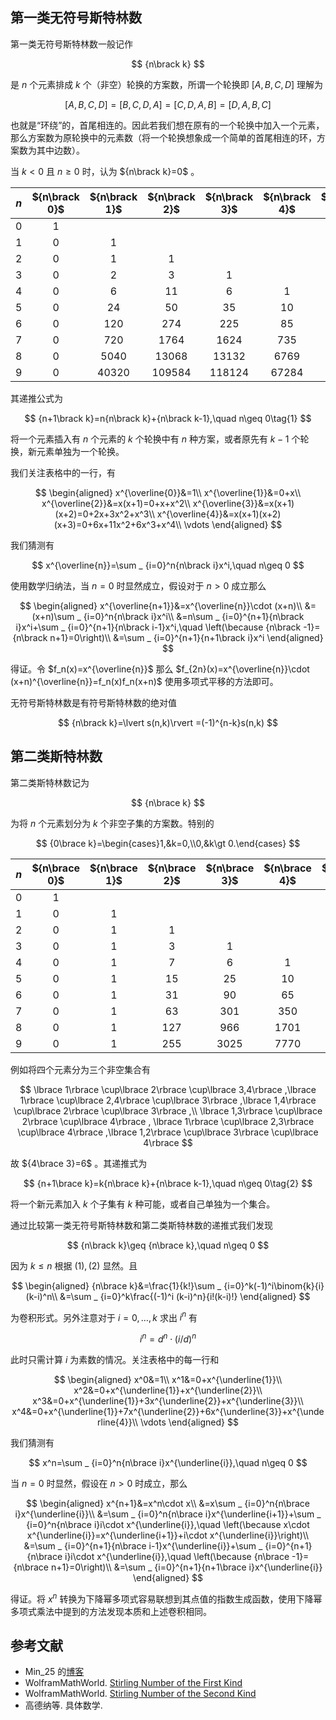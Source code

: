 ## 第一类无符号斯特林数

第一类无符号斯特林数一般记作

$$
{n\brack k}
$$

是 $n$ 个元素排成 $k$ 个（非空）轮换的方案数，所谓一个轮换即 $\lbrack A,B,C,D\rbrack$ 理解为

$$
\lbrack A,B,C,D\rbrack =\lbrack B,C,D,A\rbrack =\lbrack C,D,A,B\rbrack =\lbrack D,A,B,C\rbrack
$$

也就是“环绕”的，首尾相连的。因此若我们想在原有的一个轮换中加入一个元素，那么方案数为原轮换中的元素数（将一个轮换想象成一个简单的首尾相连的环，方案数为其中边数）。

当 $k\lt 0$ 且 $n\geq 0$ 时，认为 ${n\brack k}=0$ 。

| $n$ | ${n\brack 0}$ | ${n\brack 1}$ | ${n\brack 2}$ | ${n\brack 3}$ | ${n\brack 4}$ | ${n\brack 5}$ | ${n\brack 6}$ | ${n\brack 7}$ | ${n\brack 8}$ | ${n\brack 9}$ |
| :-: | :-: | :-: | :-: | :-: | :-: | :-: | :-: | :-: | :-: | :-: |
| 0 | 1 |  |  |  |  |  |  |  |  |  |
| 1 | 0 | 1 |  |  |  |  |  |  |  |  |
| 2 | 0 | 1 | 1 |  |  |  |  |  |  |  |
| 3 | 0 | 2 | 3 | 1 |  |  |  |  |  |  |
| 4 | 0 | 6 | 11 | 6 | 1 |  |  |  |  |  |
| 5 | 0 | 24 | 50 | 35 | 10 | 1 |  |  |  |  |
| 6 | 0 | 120 | 274 | 225 | 85 | 15 | 1 |  |  |  |
| 7 | 0 | 720 | 1764 | 1624 | 735 | 175 | 21 | 1 |  |  |
| 8 | 0 | 5040 | 13068 | 13132 | 6769 | 1960 | 322 | 28 | 1 |  |
| 9 | 0 | 40320 | 109584 | 118124 | 67284 | 22449 | 4536 | 546 | 36 | 1 |

其递推公式为

$$
{n+1\brack k}=n{n\brack k}+{n\brack k-1},\quad n\geq 0\tag{1}
$$

将一个元素插入有 $n$ 个元素的 $k$ 个轮换中有 $n$ 种方案，或者原先有 $k-1$ 个轮换，新元素单独为一个轮换。

我们关注表格中的一行，有

$$
\begin{aligned}
x^{\overline{0}}&=1\\
x^{\overline{1}}&=0+x\\
x^{\overline{2}}&=x(x+1)=0+x+x^2\\
x^{\overline{3}}&=x(x+1)(x+2)=0+2x+3x^2+x^3\\
x^{\overline{4}}&=x(x+1)(x+2)(x+3)=0+6x+11x^2+6x^3+x^4\\
\vdots
\end{aligned}
$$

我们猜测有

$$
x^{\overline{n}}=\sum _ {i=0}^n{n\brack i}x^i,\quad n\geq 0
$$

使用数学归纳法，当 $n=0$ 时显然成立，假设对于 $n\gt 0$ 成立那么

$$
\begin{aligned}
x^{\overline{n+1}}&=x^{\overline{n}}\cdot (x+n)\\
&=(x+n)\sum _ {i=0}^n{n\brack i}x^i\\
&=n\sum _ {i=0}^{n+1}{n\brack i}x^i+\sum _ {i=0}^{n+1}{n\brack i-1}x^i,\quad \left(\because {n\brack -1}={n\brack n+1}=0\right)\\
&=\sum _ {i=0}^{n+1}{n+1\brack i}x^i
\end{aligned}
$$

得证。令 $f_n(x)=x^{\overline{n}}$ 那么 $f_{2n}(x)=x^{\overline{n}}\cdot (x+n)^{\overline{n}}=f_n(x)f_n(x+n)$ 使用多项式平移的方法即可。

无符号斯特林数是有符号斯特林数的绝对值

$$
{n\brack k}=\lvert s(n,k)\rvert =(-1)^{n-k}s(n,k)
$$

## 第二类斯特林数

第二类斯特林数记为

$$
{n\brace k}
$$

为将 $n$ 个元素划分为 $k$ 个非空子集的方案数。特别的

$$
{0\brace k}=\begin{cases}1,&k=0,\\0,&k\gt 0.\end{cases}
$$

| $n$ | ${n\brace 0}$ | ${n\brace 1}$ | ${n\brace 2}$ | ${n\brace 3}$ | ${n\brace 4}$ | ${n\brace 5}$ | ${n\brace 6}$ | ${n\brace 7}$ | ${n\brace 8}$ | ${n\brace 9}$ |
| :-: | :-: | :-: | :-: | :-: | :-: | :-: | :-: | :-: | :-: | :-: |
| 0 | 1 |  |  |  |  |  |  |  |  |  |
| 1 | 0 | 1 |  |  |  |  |  |  |  |  |
| 2 | 0 | 1 | 1 |  |  |  |  |  |  |  |
| 3 | 0 | 1 | 3 | 1 |  |  |  |  |  |  |
| 4 | 0 | 1 | 7 | 6 | 1 |  |  |  |  |  |
| 5 | 0 | 1 | 15 | 25 | 10 | 1 |  |  |  |  |
| 6 | 0 | 1 | 31 | 90 | 65 | 15 | 1 |  |  |  |
| 7 | 0 | 1 | 63 | 301 | 350 | 140 | 21 | 1 |  |  |
| 8 | 0 | 1 | 127 | 966 | 1701 | 1050 | 266 | 28 | 1 |  |
| 9 | 0 | 1 | 255 | 3025 | 7770 | 6951 | 2646 | 462 | 36 | 1 |

例如将四个元素分为三个非空集合有

$$
\lbrace 1\rbrace \cup\lbrace 2\rbrace \cup\lbrace 3,4\rbrace ,\lbrace 1\rbrace \cup\lbrace 2,4\rbrace \cup\lbrace 3\rbrace ,\lbrace 1,4\rbrace \cup\lbrace 2\rbrace \cup\lbrace 3\rbrace ,\\
\lbrace 1,3\rbrace \cup\lbrace 2\rbrace \cup\lbrace 4\rbrace ,
\lbrace 1\rbrace \cup\lbrace 2,3\rbrace \cup\lbrace 4\rbrace ,\lbrace 1,2\rbrace \cup\lbrace 3\rbrace \cup\lbrace 4\rbrace 
$$

故 ${4\brace 3}=6$ 。其递推式为

$$
{n+1\brace k}=k{n\brace k}+{n\brace k-1},\quad n\geq 0\tag{2}
$$

将一个新元素加入 $k$ 个子集有 $k$ 种可能，或者自己单独为一个集合。

通过比较第一类无符号斯特林数和第二类斯特林数的递推式我们发现

$$
{n\brack k}\geq {n\brace k},\quad n\geq 0
$$

因为 $k\leq n$ 根据 $(1),(2)$ 显然。且

$$
\begin{aligned}
{n\brace k}&=\frac{1}{k!}\sum _ {i=0}^k(-1)^i\binom{k}{i}(k-i)^n\\
&=\sum _ {i=0}^k\frac{(-1)^i (k-i)^n}{i!(k-i)!}
\end{aligned}
$$

为卷积形式。另外注意对于 $i=0,\dots ,k$ 求出 $i^n$ 有

$$
i^n=d^n\cdot (i/d)^n
$$

此时只需计算 $i$ 为素数的情况。关注表格中的每一行和

$$
\begin{aligned}
x^0&=1\\
x^1&=0+x^{\underline{1}}\\
x^2&=0+x^{\underline{1}}+x^{\underline{2}}\\
x^3&=0+x^{\underline{1}}+3x^{\underline{2}}+x^{\underline{3}}\\
x^4&=0+x^{\underline{1}}+7x^{\underline{2}}+6x^{\underline{3}}+x^{\underline{4}}\\
\vdots
\end{aligned}
$$

我们猜测有

$$
x^n=\sum _ {i=0}^n{n\brace i}x^{\underline{i}},\quad n\geq 0
$$

当 $n=0$ 时显然，假设在 $n\gt 0$ 时成立，那么

$$
\begin{aligned}
x^{n+1}&=x^n\cdot x\\
&=x\sum _ {i=0}^n{n\brace i}x^{\underline{i}}\\
&=\sum _ {i=0}^n{n\brace i}x^{\underline{i+1}}+\sum _ {i=0}^n{n\brace i}i\cdot x^{\underline{i}},\quad \left(\because x\cdot x^{\underline{i}}=x^{\underline{i+1}}+i\cdot x^{\underline{i}}\right)\\
&=\sum _ {i=0}^{n+1}{n\brace i-1}x^{\underline{i}}+\sum _ {i=0}^{n+1}{n\brace i}i\cdot x^{\underline{i}},\quad \left(\because {n\brace -1}={n\brace n+1}=0\right)\\
&=\sum _ {i=0}^{n+1}{n+1\brace i}x^{\underline{i}}
\end{aligned}
$$

得证。将 $x^{n}$ 转换为下降幂多项式容易联想到其点值的指数生成函数，使用下降幂多项式乘法中提到的方法发现本质和上述卷积相同。

## 参考文献

- Min\_25 的[博客](https://min-25.hatenablog.com/entry/2015/04/07/160154)
- WolframMathWorld. [Stirling Number of the First Kind](https://mathworld.wolfram.com/StirlingNumberoftheFirstKind.html)
- WolframMathWorld. [Stirling Number of the Second Kind](https://mathworld.wolfram.com/StirlingNumberoftheSecondKind.html)
- 高德纳等. 具体数学.